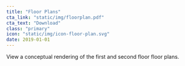 ```yaml
---
title: "Floor Plans"
cta_link: "static/img/floorplan.pdf"
cta_text: "Download"
class: "primary"
icon: "static/img/icon-floor-plan.svg"
date: 2019-01-01
---
```

View a conceptual rendering of the first and second floor floor plans.